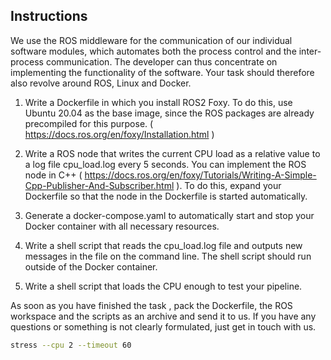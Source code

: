 ## Instructions

We use the ROS middleware for the communication of our individual software modules, which automates both the process control and the inter-process communication. The developer can thus concentrate on implementing the functionality of the software. Your task should therefore also revolve around ROS, Linux and Docker.

1. Write a Dockerfile in which you install ROS2 Foxy. To do this, use Ubuntu 20.04 as the base image, since the ROS packages are already precompiled for this purpose. ( https://docs.ros.org/en/foxy/Installation.html )

2. Write a ROS node that writes the current CPU load as a relative value to a log file cpu_load.log every 5 seconds. You can implement the ROS node in C++ ( https://docs.ros.org/en/foxy/Tutorials/Writing-A-Simple-Cpp-Publisher-And-Subscriber.html ). To do this, expand your Dockerfile so that the node in the Dockerfile is started automatically.

3. Generate a docker-compose.yaml to automatically start and stop your Docker container with all necessary resources.

4. Write a shell script that reads the cpu_load.log file and outputs new messages in the file on the command line. The shell script should run outside of the Docker container.

5. Write a shell script that loads the CPU enough to test your pipeline.

As soon as you have finished the task , pack the Dockerfile, the ROS workspace and the scripts as an archive and send it to us. If you have any questions or something is not clearly formulated, just get in touch with us.


```bash
stress --cpu 2 --timeout 60
```